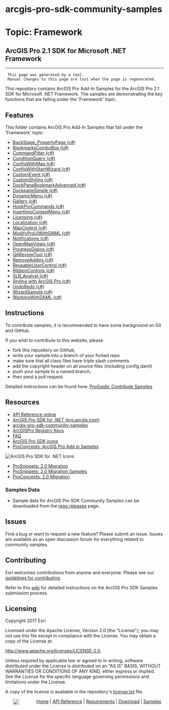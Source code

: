 # arcgis-pro-sdk-community-samples
# Topic: Framework
## ArcGIS Pro 2.1 SDK for Microsoft .NET Framework 

----------
     This page was generated by a tool.
     Manual changes to this page are lost when the page is regenerated.

This repository contains ArcGIS Pro Add-In Samples for the ArcGIS Pro 2.1 SDK for Microsoft .NET Framework.  The samples are demonstrating the key functions that are falling under the 'Framework' topic.  


## Features

This folder contains ArcGIS Pro Add-In Samples that fall under the 'Framework' topic:

* [BackStage_PropertyPage (c#)](../../../tree/master/Framework/BackStage_PropertyPage)  
* [BookmarksComboBox (c#)](../../../tree/master/Framework/BookmarksComboBox)  
* [CommandFilter (c#)](../../../tree/master/Framework/CommandFilter)  
* [ConditionQuery (c#)](../../../tree/master/Framework/ConditionQuery)  
* [ConfigWithMap (c#)](../../../tree/master/Framework/ConfigWithMap)  
* [ConfigWithStartWizard (c#)](../../../tree/master/Framework/ConfigWithStartWizard)  
* [CustomEvent (c#)](../../../tree/master/Framework/CustomEvent)  
* [CustomStyling (c#)](../../../tree/master/Framework/CustomStyling)  
* [DockPaneBookmarkAdvanced (c#)](../../../tree/master/Framework/DockPaneBookmarkAdvanced)  
* [DockpaneSimple (c#)](../../../tree/master/Framework/DockpaneSimple)  
* [DynamicMenu (c#)](../../../tree/master/Framework/DynamicMenu)  
* [Gallery (c#)](../../../tree/master/Framework/Gallery)  
* [HookProCommands (c#)](../../../tree/master/Framework/HookProCommands)  
* [InsertIntoContextMenu (c#)](../../../tree/master/Framework/InsertIntoContextMenu)  
* [Licensing (c#)](../../../tree/master/Framework/Licensing)  
* [Localization (c#)](../../../tree/master/Framework/Localization)  
* [MapControl (c#)](../../../tree/master/Framework/MapControl)  
* [ModifyProUIWithDAML (c#)](../../../tree/master/Framework/ModifyProUIWithDAML)  
* [Notifications (c#)](../../../tree/master/Framework/Notifications)  
* [OpenMapViews (c#)](../../../tree/master/Framework/OpenMapViews)  
* [ProgressDialog (c#)](../../../tree/master/Framework/ProgressDialog)  
* [QAReviewTool (c#)](../../../tree/master/Framework/QAReviewTool)  
* [RemoveAddins (c#)](../../../tree/master/Framework/RemoveAddins)  
* [ReusableUserControl (c#)](../../../tree/master/Framework/ReusableUserControl)  
* [RibbonControls (c#)](../../../tree/master/Framework/RibbonControls)  
* [SLR_Analyst (c#)](../../../tree/master/Framework/SLR_Analyst)  
* [Styling with ArcGIS Pro (c#)](../../../tree/master/Framework/Styling-with-ArcGIS-Pro)  
* [UndoRedo (c#)](../../../tree/master/Framework/UndoRedo)  
* [WizardSample (c#)](../../../tree/master/Framework/WizardSample)  
* [WorkingWithDAML (c#)](../../../tree/master/Framework/WorkingWithDAML)  


## Instructions

To contribute samples, it is recommended to have some background on Git and GitHub. 

If you wish to contribute to this website, please  
* fork this repository on GitHub,  
* write your sample into a branch of your forked repo  
 * make sure that all class files have triple slash comments  
 * add the copyright header on all source files (including config.daml)  
* push your sample to a named branch, 
* then send a pull request.

Detailed instructions can be found here: [ProGuide: Contribute Samples](https://github.com/Esri/arcgis-pro-sdk-community-samples/wiki/ProGuide-Contribute-Samples)

## Resources

* [API Reference online](http://pro.arcgis.com/en/pro-app/sdk/api-reference)
* <a href="http://pro.arcgis.com/en/pro-app/sdk/" target="_blank">ArcGIS Pro SDK for .NET (pro.arcgis.com)</a>
* [arcgis-pro-sdk-community-samples](http://github.com/Esri/arcgis-pro-sdk-community-samples)
* [ArcGISPro Registry Keys](http://github.com/Esri/arcgis-pro-sdk/wiki/ArcGIS-Pro-Registry-Keys)
* [FAQ](http://github.com/Esri/arcgis-pro-sdk/wiki/FAQ)
* [ArcGIS Pro SDK icons](https://github.com/Esri/arcgis-pro-sdk/releases/tag/1.4.0.7198)
* [ProConcepts: ArcGIS Pro Add in Samples](https://github.com/Esri/arcgis-pro-sdk-community-samples/wiki/ProConcepts-ArcGIS-Pro-Add-in-Samples)

![ArcGIS Pro SDK for .NET Icons](https://esri.github.io/arcgis-pro-sdk/images/Home/Image-of-icons.png "ArcGIS Pro SDK Icons")

* [ProSnippets: 2.0 Migration](http://github.com/Esri/arcgis-pro-sdk/wiki/ProSnippets-Migrating-to-2.0)  
* [ProSnippets: 2.0 Migration Samples](http://github.com/Esri/arcgis-pro-sdk/wiki/ProSnippets-2.0-Migration-Samples)  
* [ProConcepts: 2.0 Migration](http://github.com/Esri/arcgis-pro-sdk/wiki/ProConcepts-2.0-Migration-Guide)  

### Samples Data

* Sample data for ArcGIS Pro SDK Community Samples can be downloaded from the [repo releases](https://github.com/Esri/arcgis-pro-sdk-community-samples/releases) page. 

## Issues

Find a bug or want to request a new feature?  Please submit an issue.  Issues are available as an open discussion forum for everything related to community samples.

## Contributing

Esri welcomes contributions from anyone and everyone. Please see our [guidelines for contributing](https://github.com/esri/contributing).

Refer to this [wiki](https://github.com/Esri/arcgis-pro-sdk-community-samples/wiki/ProGuide-Contribute-Samples) for detailed instructions on the ArcGIS Pro SDK Samples submission process.

## Licensing
Copyright 2017 Esri

Licensed under the Apache License, Version 2.0 (the "License");
you may not use this file except in compliance with the License.
You may obtain a copy of the License at:

   http://www.apache.org/licenses/LICENSE-2.0.

Unless required by applicable law or agreed to in writing, software
distributed under the License is distributed on an "AS IS" BASIS,
WITHOUT WARRANTIES OR CONDITIONS OF ANY KIND, either express or implied.
See the License for the specific language governing permissions and
limitations under the License.

A copy of the license is available in the repository's [license.txt](./License.txt) file.

&nbsp;&nbsp;&nbsp;&nbsp;&nbsp;&nbsp;<img src="http://esri.github.io/arcgis-pro-sdk/images/ArcGISPro.png"  alt="ArcGIS Pro SDK for Microsoft .NET Framework" height = "20" width = "20" align="top"  >
&nbsp;&nbsp;&nbsp;&nbsp;&nbsp;&nbsp;&nbsp;&nbsp;&nbsp;&nbsp;&nbsp;&nbsp;
[Home](https://github.com/Esri/arcgis-pro-sdk/wiki) | <a href="http://pro.arcgis.com/en/pro-app/sdk/api-reference" target="_blank">API Reference</a> | [Requirements](https://github.com/Esri/arcgis-pro-sdk/wiki#requirements) | [Download](https://github.com/Esri/arcgis-pro-sdk/wiki#installing-arcgis-pro-sdk-for-net) | <a href="http://github.com/esri/arcgis-pro-sdk-community-samples" target="_blank">Samples</a>


